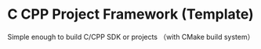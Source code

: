 C CPP Project Framework (Template)
===================


Simple enough to build C/CPP SDK or projects （with CMake build system）

